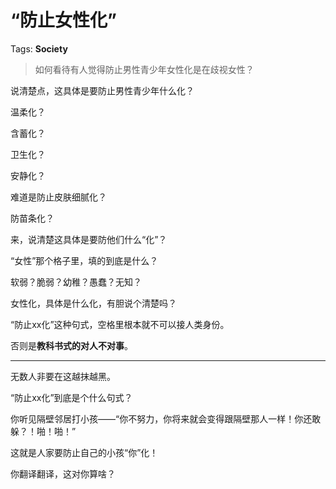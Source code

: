 # “防止女性化”

Tags: **Society**

> 如何看待有人觉得防止男性青少年女性化是在歧视女性？



说清楚点，这具体是要防止男性青少年什么化？

温柔化？

含蓄化？

卫生化？

安静化？

难道是防止皮肤细腻化？

防苗条化？

  


来，说清楚这具体是要防他们什么“化”？

  


“女性”那个格子里，填的到底是什么？

  


软弱？脆弱？幼稚？愚蠢？无知？

  


女性化，具体是什么化，有胆说个清楚吗？

“防止xx化”这种句式，空格里根本就不可以接人类身份。

否则是**教科书式的对人不对事**。



---

无数人非要在这越抹越黑。

“防止xx化”到底是个什么句式？

你听见隔壁邻居打小孩——“你不努力，你将来就会变得跟隔壁那人一样！你还敢躲？！啪！啪！”

这就是人家要防止自己的小孩“你”化！

你翻译翻译，这对你算啥？



